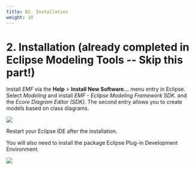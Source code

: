 ```yaml
---
title: 02. Installation
weight: 10
---
```


# 2. Installation (already completed in Eclipse Modeling Tools -- Skip this part!)

Install *EMF* via the **Help** \> **Install New Software...​** menu entry in Eclipse. Select *Modeling* and install *EMF - Eclipse Modeling Framework SDK*. and the *Ecore Diagram Editor (SDK)*. The second entry allows you to create models based on class diagrams.

![](/img/image4.png)

Restart your Eclipse IDE after the installation.

You will also need to install the package Eclipse Plug-in Development Environment.

![](/img/image5.png)